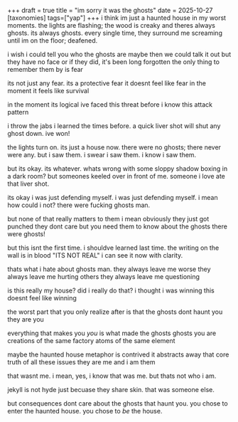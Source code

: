 +++
draft = true
title = "im sorry it was the ghosts"
date = 2025-10-27
[taxonomies]
tags=["yap"]
+++
i think im just a haunted house in my worst moments.
the lights are flashing; the wood is creaky
and theres always ghosts. its always ghosts.
every single time, they surround me screaming 
until im on the floor; deafened.

i wish i could tell you who the ghosts are
maybe then we could talk it out
but they have no face
or if they did, it's been long forgotten
the only thing to remember them by is fear

its not just any fear.
its a protective fear
it doesnt feel like fear in the moment
it feels like survival

in the moment its logical
ive faced this threat before
i know this attack pattern

i throw the jabs i learned the times before.
a quick liver shot will shut any ghost down.
ive won!

the lights turn on. its just a house now.
there were no ghosts; there never were any.
but i saw them. i swear i saw them.
i know i saw them.

but its okay. its whatever.
whats wrong with some sloppy shadow boxing in a dark room?
but someones keeled over in front of me.
someone i love ate that liver shot.

its okay i was just defending myself.
i was just defending myself.
i mean how could i not? 
there were fucking ghosts man.

but none of that really matters to them
i mean obviously they just got punched they dont care
but you need them to know about the ghosts
there were ghosts!

but this isnt the first time.
i shouldve learned last time.
the writing on the wall is in blood
"ITS NOT REAL"
i can see it now with clarity.

thats what i hate about ghosts man.
they always leave me worse 
they always leave me hurting others
they always leave me questioning

is this really my house?
did i really do that?
i thought i was winning
this doesnt feel like winning

the worst part 
that you only realize after 
is that the ghosts dont haunt you
they are you

everything that makes you *you*
is what made the ghosts ghosts
you are creations of the same factory
atoms of the same element

maybe the haunted house metaphor is contrived
it abstracts away that core truth of all these issues
they are me and i am them

that wasnt me.
i mean, yes, i know that was me.
but thats not who i am.

jekyll is not hyde just becuase they share skin.
that was someone else.

but consequences dont care about the ghosts that haunt you.
you chose to enter the haunted house.
you chose to *be* the house.


